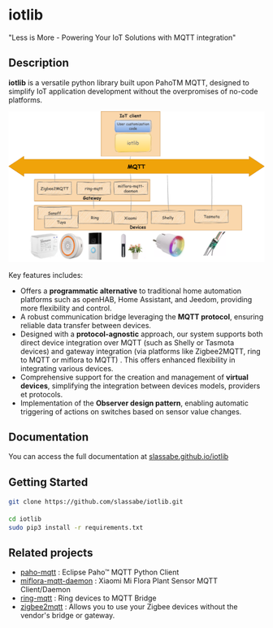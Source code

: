 
# iotlib

"Less is More - Powering Your IoT Solutions with MQTT integration"

## Description

**iotlib** is a versatile python library built upon PahoTM MQTT, designed to simplify IoT application development without the overpromises of no-code platforms.

![Alt text](doc/src/_images/landscape.png)


Key features includes:

- Offers a **programmatic alternative** to traditional home automation platforms such as openHAB, Home Assistant, and Jeedom, providing more flexibility and control.
- A robust communication bridge leveraging the **MQTT protocol**, ensuring reliable data transfer between devices.
- Designed with a **protocol-agnostic** approach, our system supports both direct device integration over MQTT (such as Shelly or Tasmota devices) and gateway integration (via platforms like Zigbee2MQTT, ring to MQTT or miflora to MQTT) . This offers enhanced flexibility in integrating various devices.
- Comprehensive support for the creation and management of **virtual devices**, simplifying the integration between devices models, providers et protocols.
- Implementation of the **Observer design pattern**, enabling automatic triggering of actions on switches based on sensor value changes.


## Documentation

You can access the full documentation at [slassabe.github.io/iotlib](https://slassabe.github.io/iotlib/)

## Getting Started

```bash
git clone https://github.com/slassabe/iotlib.git

cd iotlib
sudo pip3 install -r requirements.txt
```

## Related projects

- [paho-mqtt](https://github.com/eclipse/paho.mqtt.python) : Eclipse Paho™ MQTT Python Client
- [miflora-mqtt-daemon](https://github.com/ThomDietrich/miflora-mqtt-daemon) : Xiaomi Mi Flora Plant Sensor MQTT Client/Daemon
- [ring-mqtt](https://github.com/tsightler/ring-mqtt) : Ring devices to MQTT Bridge
- [zigbee2mqtt](https://github.com/Koenkk/zigbee2mqtt) : Allows you to use your Zigbee devices without the vendor's bridge or gateway.